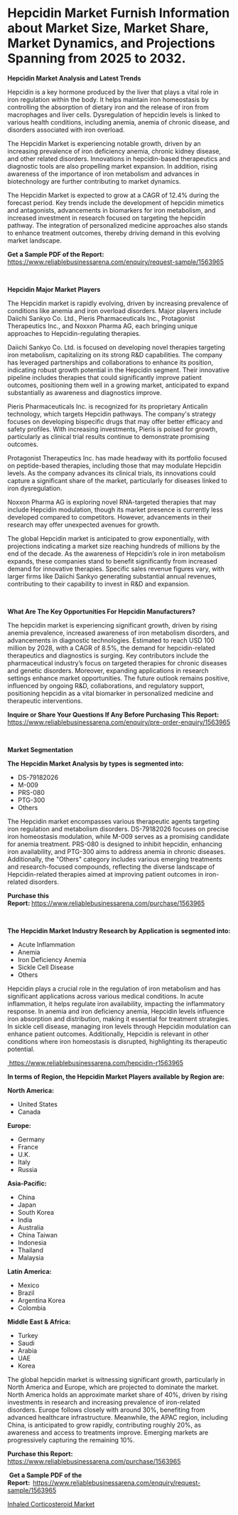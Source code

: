 <p><h1>Hepcidin Market Furnish Information about Market Size, Market Share, Market Dynamics, and Projections Spanning from 2025 to 2032.</h1></p><p><strong>Hepcidin Market Analysis and Latest Trends</strong></p>
<p><p>Hepcidin is a key hormone produced by the liver that plays a vital role in iron regulation within the body. It helps maintain iron homeostasis by controlling the absorption of dietary iron and the release of iron from macrophages and liver cells. Dysregulation of hepcidin levels is linked to various health conditions, including anemia, anemia of chronic disease, and disorders associated with iron overload.</p><p>The Hepcidin Market is experiencing notable growth, driven by an increasing prevalence of iron deficiency anemia, chronic kidney disease, and other related disorders. Innovations in hepcidin-based therapeutics and diagnostic tools are also propelling market expansion. In addition, rising awareness of the importance of iron metabolism and advances in biotechnology are further contributing to market dynamics.</p><p>The Hepcidin Market is expected to grow at a CAGR of 12.4% during the forecast period. Key trends include the development of hepcidin mimetics and antagonists, advancements in biomarkers for iron metabolism, and increased investment in research focused on targeting the hepcidin pathway. The integration of personalized medicine approaches also stands to enhance treatment outcomes, thereby driving demand in this evolving market landscape.</p></p>
<p><strong>Get a Sample PDF of the Report:&nbsp;</strong> <a href="https://www.reliablebusinessarena.com/enquiry/request-sample/1563965?utm_campaign=2819&utm_medium=2&utm_source=Github&utm_content=ia&utm_term=08032025&utm_id=hepcidin">https://www.reliablebusinessarena.com/enquiry/request-sample/1563965</a></p>
<p>&nbsp;</p>
<p><strong>Hepcidin Major Market Players</strong></p>
<p><p>The Hepcidin market is rapidly evolving, driven by increasing prevalence of conditions like anemia and iron overload disorders. Major players include Daiichi Sankyo Co. Ltd., Pieris Pharmaceuticals Inc., Protagonist Therapeutics Inc., and Noxxon Pharma AG, each bringing unique approaches to Hepcidin-regulating therapies.</p><p>Daiichi Sankyo Co. Ltd. is focused on developing novel therapies targeting iron metabolism, capitalizing on its strong R&D capabilities. The company has leveraged partnerships and collaborations to enhance its position, indicating robust growth potential in the Hepcidin segment. Their innovative pipeline includes therapies that could significantly improve patient outcomes, positioning them well in a growing market, anticipated to expand substantially as awareness and diagnostics improve.</p><p>Pieris Pharmaceuticals Inc. is recognized for its proprietary Anticalin technology, which targets Hepcidin pathways. The company's strategy focuses on developing bispecific drugs that may offer better efficacy and safety profiles. With increasing investments, Pieris is poised for growth, particularly as clinical trial results continue to demonstrate promising outcomes.</p><p>Protagonist Therapeutics Inc. has made headway with its portfolio focused on peptide-based therapies, including those that may modulate Hepcidin levels. As the company advances its clinical trials, its innovations could capture a significant share of the market, particularly for diseases linked to iron dysregulation.</p><p>Noxxon Pharma AG is exploring novel RNA-targeted therapies that may include Hepcidin modulation, though its market presence is currently less developed compared to competitors. However, advancements in their research may offer unexpected avenues for growth.</p><p>The global Hepcidin market is anticipated to grow exponentially, with projections indicating a market size reaching hundreds of millions by the end of the decade. As the awareness of Hepcidin’s role in iron metabolism expands, these companies stand to benefit significantly from increased demand for innovative therapies. Specific sales revenue figures vary, with larger firms like Daiichi Sankyo generating substantial annual revenues, contributing to their capability to invest in R&D and expansion.</p></p>
<p>&nbsp;</p>
<p><strong>What Are The Key Opportunities For Hepcidin Manufacturers?</strong></p>
<p><p>The hepcidin market is experiencing significant growth, driven by rising anemia prevalence, increased awareness of iron metabolism disorders, and advancements in diagnostic technologies. Estimated to reach USD 100 million by 2028, with a CAGR of 8.5%, the demand for hepcidin-related therapeutics and diagnostics is surging. Key contributors include the pharmaceutical industry’s focus on targeted therapies for chronic diseases and genetic disorders. Moreover, expanding applications in research settings enhance market opportunities. The future outlook remains positive, influenced by ongoing R&D, collaborations, and regulatory support, positioning hepcidin as a vital biomarker in personalized medicine and therapeutic interventions.</p></p>
<p><strong>Inquire or Share Your Questions If Any Before Purchasing This Report:</strong> <a href="https://www.reliablebusinessarena.com/enquiry/pre-order-enquiry/1563965?utm_campaign=2819&utm_medium=2&utm_source=Github&utm_content=ia&utm_term=08032025&utm_id=hepcidin">https://www.reliablebusinessarena.com/enquiry/pre-order-enquiry/1563965</a></p>
<p>&nbsp;</p>
<p><strong>Market Segmentation</strong></p>
<p><strong>The Hepcidin Market Analysis by types is segmented into:</strong></p>
<p><ul><li>DS-79182026</li><li>M-009</li><li>PRS-080</li><li>PTG-300</li><li>Others</li></ul></p>
<p><p>The Hepcidin market encompasses various therapeutic agents targeting iron regulation and metabolism disorders. DS-79182026 focuses on precise iron homeostasis modulation, while M-009 serves as a promising candidate for anemia treatment. PRS-080 is designed to inhibit hepcidin, enhancing iron availability, and PTG-300 aims to address anemia in chronic diseases. Additionally, the "Others" category includes various emerging treatments and research-focused compounds, reflecting the diverse landscape of Hepcidin-related therapies aimed at improving patient outcomes in iron-related disorders.</p></p>
<p><strong>Purchase this Report:&nbsp;</strong><a href="https://www.reliablebusinessarena.com/purchase/1563965?utm_campaign=2819&utm_medium=2&utm_source=Github&utm_content=ia&utm_term=08032025&utm_id=hepcidin">https://www.reliablebusinessarena.com/purchase/1563965</a></p>
<p>&nbsp;</p>
<p><strong>The Hepcidin Market Industry Research by Application is segmented into:</strong></p>
<p><ul><li>Acute Inflammation</li><li>Anemia</li><li>Iron Deficiency Anemia</li><li>Sickle Cell Disease</li><li>Others</li></ul></p>
<p><p>Hepcidin plays a crucial role in the regulation of iron metabolism and has significant applications across various medical conditions. In acute inflammation, it helps regulate iron availability, impacting the inflammatory response. In anemia and iron deficiency anemia, Hepcidin levels influence iron absorption and distribution, making it essential for treatment strategies. In sickle cell disease, managing iron levels through Hepcidin modulation can enhance patient outcomes. Additionally, Hepcidin is relevant in other conditions where iron homeostasis is disrupted, highlighting its therapeutic potential.</p></p>
<p><a href="https://www.reliablebusinessarena.com/hepcidin-r1563965?utm_campaign=2819&utm_medium=2&utm_source=Github&utm_content=ia&utm_term=08032025&utm_id=hepcidin">&nbsp;https://www.reliablebusinessarena.com/hepcidin-r1563965</a></p>
<p><strong>In terms of Region, the Hepcidin Market Players available by Region are:</strong></p>
<p>
    <p> <strong> North America: </strong>
        <ul>
            <li>United States</li>
            <li>Canada</li>
        </ul>
        </p> 
    <p> <strong> Europe: </strong>
        <ul>
            <li>Germany</li>
            <li>France</li>
            <li>U.K.</li>
            <li>Italy</li>
            <li>Russia</li>
        </ul>
        </p> 
    <p> <strong> Asia-Pacific: </strong>
        <ul>
            <li>China</li>
            <li>Japan</li>
            <li>South Korea</li>
            <li>India</li>
            <li>Australia</li>
            <li>China Taiwan</li>
            <li>Indonesia</li>
            <li>Thailand</li>
            <li>Malaysia</li>
        </ul>
        </p> 
    <p> <strong> Latin America: </strong>
        <ul>
            <li>Mexico</li>
            <li>Brazil</li>
            <li>Argentina Korea</li>
            <li>Colombia</li>
        </ul>
        </p> 
    <p> <strong> Middle East & Africa: </strong>
        <ul>
            <li>Turkey</li>
            <li>Saudi</li>
            <li>Arabia</li>
            <li>UAE</li>
            <li>Korea</li>
        </ul>
    </p>
    </p>
<p><p>The global hepcidin market is witnessing significant growth, particularly in North America and Europe, which are projected to dominate the market. North America holds an approximate market share of 40%, driven by rising investments in research and increasing prevalence of iron-related disorders. Europe follows closely with around 30%, benefiting from advanced healthcare infrastructure. Meanwhile, the APAC region, including China, is anticipated to grow rapidly, contributing roughly 20%, as awareness and access to treatments improve. Emerging markets are progressively capturing the remaining 10%.</p></p>
<p><strong>Purchase this Report: </strong><a href="https://www.reliablebusinessarena.com/purchase/1563965?utm_campaign=2819&utm_medium=2&utm_source=Github&utm_content=ia&utm_term=08032025&utm_id=hepcidin">https://www.reliablebusinessarena.com/purchase/1563965</a></p>
<p>&nbsp;<strong>Get a Sample PDF of the Report:&nbsp;&nbsp;</strong><a href="https://www.reliablebusinessarena.com/enquiry/request-sample/1563965?utm_campaign=2819&utm_medium=2&utm_source=Github&utm_content=ia&utm_term=08032025&utm_id=hepcidin">https://www.reliablebusinessarena.com/enquiry/request-sample/1563965</a></p>
<p><strong></strong></p>
<p><p><a href="https://github.com/dolorespeddico90/Market-Research-Report-List-1/blob/main/inhaled-corticosteroid-market.md?utm_campaign=2819&utm_medium=2&utm_source=Github&utm_content=ia&utm_term=08032025&utm_id=hepcidin">Inhaled Corticosteroid Market</a></p></p>